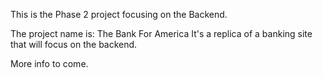 This is the Phase 2 project focusing on the Backend. 

The project name is: The Bank For America
It's a replica of a banking site that will focus on the backend. 




More info to come.